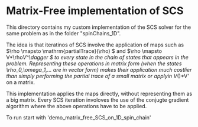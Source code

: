 # Matrix-Free implementation of SCS
This directory contains my custom implementation of the SCS solver for the same problem as in the folder "spinChains_1D".

The idea is that iteratinos of SCS involve the application of maps such as
$\rho \mapsto \mathrm{partialTrace}(\rho) $
and 
$\rho \mapsto V*\rho*V^\dagger $
to every state in the chain of states that appears in the problem. 
Representing these operations in matrix form (when the states \rho_0,\omega_1,... are in vector form) makes their application much costlier than simply performing the partial trace of a small matrix or applyin V*()*V' on a matrix.

This implementation applies the maps directly, without representing them as a big matrix. 
Every SCS iteration involoves the use of the conjugte gradient algorithm where the above operations have to be applied.

To run start with 'demo_matrix_free_SCS_on_1D_spin_chain'


